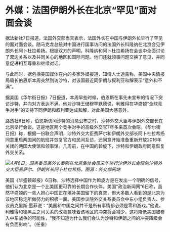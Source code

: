 # 外媒：法国伊朗外长在北京“罕见”面对面会谈

据法新社7日报道，法国外交部当天表示，法国外长在中国与伊朗外长举行了罕见的面对面会谈。随马克龙总统对中国进行国事访问的法国外长科隆纳在北京会见伊朗外长阿卜杜拉希扬。根据双方的声明，科隆纳和阿卜杜拉希扬在会谈中全面讨论了双边关系以及共同关心的地区和国际问题。他们还就领事问题交换了意见，并同意促进相互尊重和继续对话。

与此同时，据包括美国媒体在内的多家外媒报道，知情人士透露称，美国中央情报局局长伯恩斯本周突然到访沙特，对该国最近同伊朗与叙利亚和解表示“意外和不满”。

据美国《华尔街日报》7日报道，本周早些时候，伯恩斯在事先未宣布的情况下突访沙特，并向对方表达不满。他对沙特王储穆罕默德说，利雅得在华盛顿“全球竞争对手”的支持下同伊朗和叙利亚达成和解，对此美国大感意外。

路透社6日称，伯恩斯访问沙特的消息公布之时，沙特外交大臣与伊朗外交部长在北京举行会谈。这是地区两个竞争对手的高级外交官7年多来首次会晤。《华尔街日报》称，根据一份联合声明，沙特外交大臣费萨尔和伊朗外交部长阿卜杜拉希扬同意重启两国间的航班并恢复官方和民间互访，还同意开始准备重新开放2016年关闭的两国大使馆和领事馆。几周前，在中国的斡旋下，沙特和伊朗政府同意恢复外交关系。

![](https://inews.gtimg.com/om_bt/OiiOhDSD7t19T-p8yJXY9Ab9rX83-1NQFPB9c_4Xk8OV4AA/1000)_4月6日，国务委员兼外长秦刚在北京集体会见来华举行沙伊外长会晤的沙特外交大臣费萨尔、伊朗外长阿卜杜拉希扬。图源：外交部网站_

美国《华盛顿邮报》6日称，沙特选择中国作为斡旋方是在发出一个明确的信号，他们认为北京是一个比美国更可靠的长期合作伙伴。美国“政治新闻网”6日称，虽然华盛顿的一些人担心中国正在填补美国留下的真空，但大多数人看到的是北京为该地区稳定所做努力的积极一面。美国参议院外交关系委员会中东小组负责人、参议员克里斯·墨菲说：“美国和中国之间并不是所有事情都必须是零和游戏。”他说，利雅得和德黑兰之间关系的改善意味着该地区的冲突将会减少，这将降低美国被卷入中东战争的可能性，“我不知道为什么我们会认为沙特和伊朗之间的冲突降级会有负面影响”。（任重）

